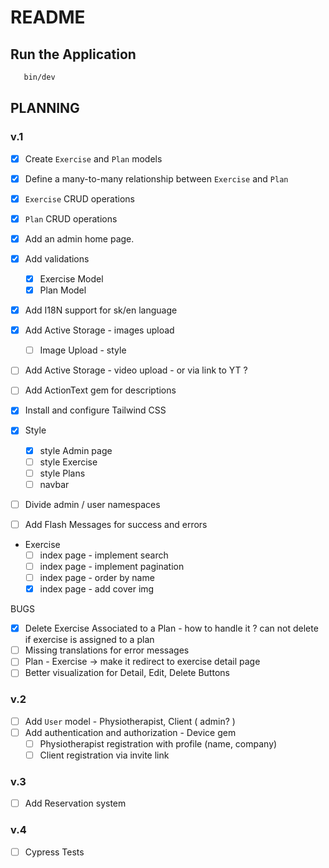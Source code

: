 # README

## Run the Application

```bash
   bin/dev
```

## PLANNING

### v.1
- [x] Create `Exercise` and `Plan` models
- [x] Define a many-to-many relationship between `Exercise` and `Plan`
- [x] `Exercise` CRUD operations
- [x] `Plan` CRUD operations
- [x] Add an admin home page.

- [x] Add validations
  - [x] Exercise Model
  - [x] Plan Model

- [x] Add I18N support for sk/en language
- [x] Add Active Storage - images upload
  - [ ] Image Upload - style 
- [ ] Add Active Storage - video upload - or via link to YT ?
- [ ] Add ActionText gem for descriptions

- [x] Install and configure Tailwind CSS
- [x] Style
  - [x] style Admin page
  - [ ] style Exercise
  - [ ] style Plans
  - [ ] navbar

- [ ] Divide admin / user namespaces
- [ ] Add Flash Messages for success and errors

- Exercise 
  - [ ] index page - implement search
  - [ ] index page - implement pagination
  - [ ] index page - order by name
  - [x] index page - add cover img 

BUGS
- [x] Delete Exercise Associated to a Plan - how to handle it ? can not delete if exercise is assigned to a plan
- [ ] Missing translations for error messages
- [ ] Plan - Exercise -> make it redirect to exercise detail page
- [ ] Better visualization for Detail, Edit, Delete Buttons

### v.2
- [ ] Add `User` model - Physiotherapist, Client ( admin? )
- [ ] Add authentication and authorization - Device gem
  - [ ] Physiotherapist registration with profile (name, company)
  - [ ] Client registration via invite link

### v.3
- [ ] Add Reservation system

### v.4
- [ ] Cypress Tests
